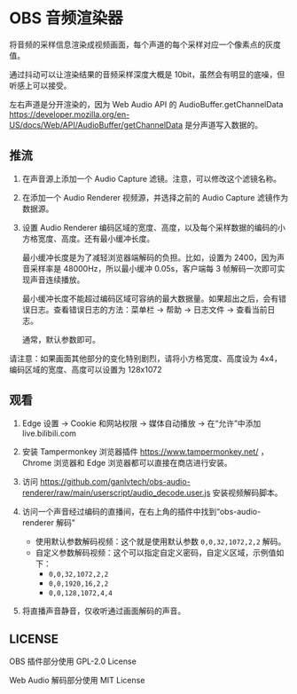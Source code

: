 # OBS 音频渲染器

将音频的采样信息渲染成视频画面，每个声道的每个采样对应一个像素点的灰度值。

通过抖动可以让渲染结果的音频采样深度大概是 10bit，虽然会有明显的底噪，但听感上可以接受。

左右声道是分开渲染的，因为 Web Audio API 的 AudioBuffer.getChannelData https://developer.mozilla.org/en-US/docs/Web/API/AudioBuffer/getChannelData 是分声道写入数据的。

## 推流

1. 在声音源上添加一个 Audio Capture 滤镜。注意，可以修改这个滤镜名称。

2. 在添加一个 Audio Renderer 视频源，并选择之前的 Audio Capture 滤镜作为数据源。

3. 设置 Audio Renderer 编码区域的宽度、高度，以及每个采样数据的编码的小方格宽度、高度。还有最小缓冲长度。

   最小缓冲长度是为了减轻浏览器端解码的负担。比如，设置为 2400，因为声音采样率是 48000Hz，所以最小缓冲 0.05s，客户端每 3 帧解码一次即可实现声音连续播放。

   最小缓冲长度不能超过编码区域可容纳的最大数据量。如果超出之后，会有错误日志。查看错误日志的方法：菜单栏 -> 帮助 -> 日志文件 -> 查看当前日志。

   通常，默认参数即可。

请注意：如果画面其他部分的变化特别剧烈，请将小方格宽度、高度设为 4x4，编码区域的宽度、高度可以设置为 128x1072

## 观看

1. Edge 设置 -> Cookie 和网站权限 -> 媒体自动播放 -> 在“允许”中添加 live.bilibili.com

2. 安装 Tampermonkey 浏览器插件 https://www.tampermonkey.net/ ，Chrome 浏览器和 Edge 浏览器都可以直接在商店进行安装。

3. 访问 https://github.com/ganlvtech/obs-audio-renderer/raw/main/userscript/audio_decode.user.js 安装视频解码脚本。

4. 访问一个声音经过编码的直播间，在右上角的插件中找到“obs-audio-renderer 解码”

   * 使用默认参数解码视频：这个就是使用默认参数 `0,0,32,1072,2,2` 解码。
   * 自定义参数解码视频：这个可以指定自定义密码，自定义区域，示例值如下：
     * `0,0,32,1072,2,2`
     * `0,0,1920,16,2,2`
     * `0,0,128,1072,4,4`

5. 将直播声音静音，仅收听通过画面解码的声音。

## LICENSE

OBS 插件部分使用 GPL-2.0 License

Web Audio 解码部分使用 MIT License
